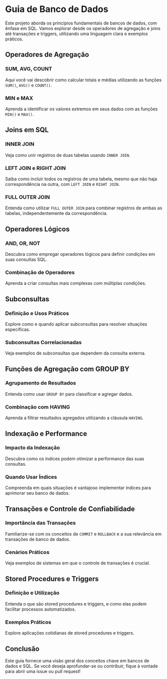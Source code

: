 # Guia de Banco de Dados

Este projeto aborda os princípios fundamentais de bancos de dados, com ênfase em SQL. Vamos explorar desde os operadores de agregação e joins até transações e triggers, utilizando uma linguagem clara e exemplos práticos.

## Operadores de Agregação

### SUM, AVG, COUNT
Aqui você vai descobrir como calcular totais e médias utilizando as funções `SUM()`, `AVG()` e `COUNT()`.

### MIN e MAX
Aprenda a identificar os valores extremos em seus dados com as funções `MIN()` e `MAX()`.

## Joins em SQL

### INNER JOIN
Veja como unir registros de duas tabelas usando `INNER JOIN`.

### LEFT JOIN e RIGHT JOIN
Saiba como incluir todos os registros de uma tabela, mesmo que não haja correspondência na outra, com `LEFT JOIN` e `RIGHT JOIN`.

### FULL OUTER JOIN
Entenda como utilizar `FULL OUTER JOIN` para combinar registros de ambas as tabelas, independentemente da correspondência.

## Operadores Lógicos

### AND, OR, NOT
Descubra como empregar operadores lógicos para definir condições em suas consultas SQL.

### Combinação de Operadores
Aprenda a criar consultas mais complexas com múltiplas condições.

## Subconsultas

### Definição e Usos Práticos
Explore como e quando aplicar subconsultas para resolver situações específicas.

### Subconsultas Correlacionadas
Veja exemplos de subconsultas que dependem da consulta externa.

## Funções de Agregação com GROUP BY

### Agrupamento de Resultados
Entenda como usar `GROUP BY` para classificar e agregar dados.

### Combinação com HAVING
Aprenda a filtrar resultados agregados utilizando a cláusula `HAVING`.

## Indexação e Performance

### Impacto da Indexação
Descubra como os índices podem otimizar a performance das suas consultas.

### Quando Usar Índices
Compreenda em quais situações é vantajoso implementar índices para aprimorar seu banco de dados.

## Transações e Controle de Confiabilidade

### Importância das Transações
Familiarize-se com os conceitos de `COMMIT` e `ROLLBACK` e a sua relevância em transações de banco de dados.

### Cenários Práticos
Veja exemplos de sistemas em que o controle de transações é crucial.

## Stored Procedures e Triggers

### Definição e Utilização
Entenda o que são stored procedures e triggers, e como elas podem facilitar processos automatizados.

### Exemplos Práticos
Explore aplicações cotidianas de stored procedures e triggers.

## Conclusão

Este guia fornece uma visão geral dos conceitos chave em bancos de dados e SQL. Se você deseja aprofundar-se ou contribuir, fique à vontade para abrir uma issue ou pull request!

